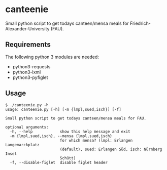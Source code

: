 # canteenie

Small python script to get todays canteen/mensa meals for Friedrich-Alexander-University (FAU).

## Requirements

The following python 3 modules are needed:

* python3-requests
* python3-lxml
* python3-pyfiglet

## Usage

```
$ ./canteenie.py -h
usage: canteenie.py [-h] [-m {lmpl,sued,isch}] [-f]

Small python script to get todays canteen/mensa meals for FAU.

optional arguments:
  -h, --help            show this help message and exit
  -m {lmpl,sued,isch}, --mensa {lmpl,sued,isch}
                        for which mensa? (lmpl: Erlangen Langemarckplatz
                        (default), sued: Erlangen Süd, isch: Nürnberg Insel
                        Schütt)
  -f, --disable-figlet  disable figlet header

```
